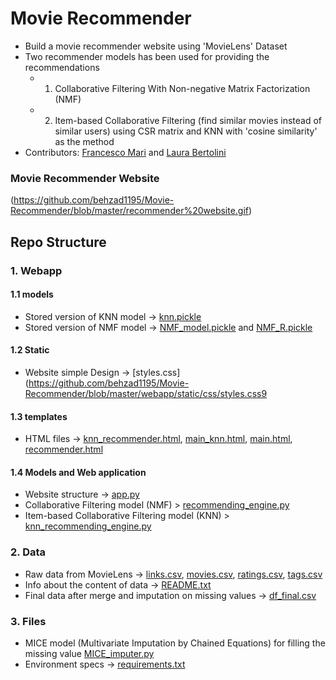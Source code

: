 # Movie Recommender
* Build a movie recommender website using 'MovieLens' Dataset
* Two recommender models has been used for providing the recommendations
    + 1. Collaborative Filtering With Non-negative Matrix Factorization (NMF)
    + 2. Item-based Collaborative Filtering (find similar movies instead of similar users) using CSR matrix and KNN with 'cosine similarity' as the method
* Contributors: [Francesco Mari](https://github.com/fra-mari) and [Laura Bertolini](https://github.com/Rellino)
### Movie Recommender Website
(https://github.com/behzad1195/Movie-Recommender/blob/master/recommender%20website.gif)

## Repo Structure

### 1. Webapp
#### 1.1 models
* Stored version of KNN model -> [knn.pickle](https://github.com/behzad1195/Movie-Recommender/blob/master/webapp/models/knn.pickle)
* Stored version of NMF model -> [NMF_model.pickle](https://github.com/behzad1195/Movie-Recommender/blob/master/webapp/models/NMF_model.pickle) and [NMF_R.pickle](https://github.com/behzad1195/Movie-Recommender/blob/master/webapp/models/NMF_R.pickle)

#### 1.2 Static
* Website simple Design -> [styles.css](https://github.com/behzad1195/Movie-Recommender/blob/master/webapp/static/css/styles.css9

#### 1.3 templates
* HTML files -> [knn_recommender.html](https://github.com/behzad1195/Movie-Recommender/blob/master/webapp/templates/knn_recommender.html), [main_knn.html](https://github.com/behzad1195/Movie-Recommender/blob/master/webapp/templates/mian_knn.html), [main.html](https://github.com/behzad1195/Movie-Recommender/blob/master/webapp/templates/mian.html), [recommender.html](https://github.com/behzad1195/Movie-Recommender/blob/master/webapp/templates/recommender.html)

#### 1.4 Models and Web application
* Website structure -> [app.py](https://github.com/behzad1195/Movie-Recommender/blob/master/webapp/app.py)
* Collaborative Filtering model (NMF) > [recommending_engine.py](https://github.com/behzad1195/Movie-Recommender/blob/master/webapp/recommending_engine.py)
* Item-based Collaborative Filtering model (KNN) > [knn_recommending_engine.py](https://github.com/behzad1195/Movie-Recommender/blob/master/webapp/knn_recommending_engine.py)

### 2. Data
* Raw data from MovieLens -> [links.csv](https://github.com/behzad1195/Movie-Recommender/blob/master/data/raw/links.csv), [movies.csv](https://github.com/behzad1195/Movie-Recommender/blob/master/data/raw/movies.csv), [ratings.csv](https://github.com/behzad1195/Movie-Recommender/blob/master/data/raw/ratings.csv), [tags.csv](https://github.com/behzad1195/Movie-Recommender/blob/master/data/raw/tags.csv)
* Info about the content of data -> [README.txt](https://github.com/behzad1195/Movie-Recommender/blob/master/data/raw/README.txt)
* Final data after merge and imputation on missing values -> [df_final.csv](https://github.com/behzad1195/Movie-Recommender/blob/master/data/preprocessed/df_final.csv)

### 3. Files 
* MICE model (Multivariate Imputation by Chained Equations) for filling the missing value [MICE_imputer.py](https://github.com/behzad1195/Movie-Recommender/blob/master/MICE_imputer.py)
* Environment specs -> [requirements.txt](https://github.com/behzad1195/Movie-Recommender/blob/master/requirements.txt) 
